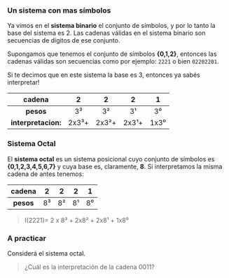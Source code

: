 ### Un sistema con mas símbolos

Ya vimos en el **sistema binario** el conjunto de símbolos, y por lo tanto la base del sistema es 2. Las cadenas válidas en el sistema binario son secuencias de dígitos de ese conjunto.

Supongamos que tenemos el conjunto de símbolos **{0,1,2}**, entonces las cadenas válidas son secuencias como por ejemplo: `2221` o bien `02202201`.

Si te decimos que en este sistema la base es 3, entonces ya sabés interpretar!

 
|cadena|2 | 2 |2 |1 |
|:---:|:---:|:---:|:----:|:--:|
|**pesos**|3³|3²|3¹|3⁰|
|**interpretacion:**| 2x3³+ |2x3²+ | 2x3¹+ | 1x3⁰ |

### Sistema Octal

El **sistema octal** es un sistema posicional cuyo conjunto de símbolos es **{0,1,2,3,4,5,6,7}** y cuya base es, claramente, **8**. Si interpretamos la misma cadena de antes tenemos:

|cadena|2 | 2 |2 |1 |
|:---:|:---:|:---:|:---:|:---:|
|**pesos**|8³|8²|8¹|8⁰|

> I(2221)= 2 x 8³ + 2x8² + 2x8¹ + 1x8⁰

### A practicar

Considerá el sistema octal. 

> ¿Cuál es la interpretación de la cadena 0011?

